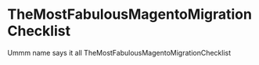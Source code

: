 # TheMostFabulousMagentoMigrationChecklist
Ummm name says it all TheMostFabulousMagentoMigrationChecklist
